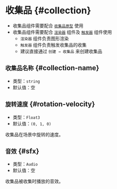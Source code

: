 # 收集品 {#collection}

- 收集品组件需要配合 [`收集品原型`](../sceneSettings/collectionPrototype) 使用
- 收集品组件需要配合 [`渲染器`](renderer) 组件及 [`触发器`](trigger) 组件使用
  - `渲染器` 组件负责图形渲染
  - `触发器` 组件负责触发收集品的收集
  - 建议直接通过 `创建 → 收集品` 来创建收集品

## `收集品名称` {#collection-name}

- 类型：`string`
- 默认值：空

## `旋转速度` {#rotation-velocity}

- 类型：`Float3`
- 默认值：`(0, 1, 0)`

收集品在场景中旋转的速度。

## `音效` {#sfx}

- 类型：`Audio`
- 默认值：空

收集品被收集时播放的音效。
